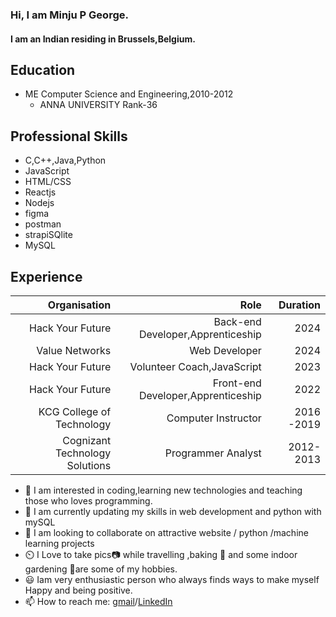 ### Hi, I am Minju P George.
#### I am an Indian residing in Brussels,Belgium.
## Education
  + ME Computer Science and Engineering,2010-2012
    - ANNA UNIVERSITY Rank-36
    
## Professional Skills
   + C,C++,Java,Python
   + JavaScript
   + HTML/CSS
   + Reactjs
   + Nodejs
   + figma
   + postman
   + strapiSQlite
   + MySQL
   
## Experience
| Organisation | Role | Duration |
| --: | --:| --:|
| Hack Your Future   | Back-end Developer,Apprenticeship  | 2024 |
| Value Networks     | Web Developer                      | 2024 |
| Hack Your Future   | Volunteer Coach,JavaScript         | 2023 |
| Hack Your Future   | Front-end Developer,Apprenticeship | 2022 |
| KCG College of Technology      | Computer Instructor    | 2016 -2019 |
| Cognizant Technology Solutions | Programmer Analyst     | 2012-2013 |


- 👀 I am interested in coding,learning new technologies and teaching those who loves programming.
- 🌱 I am currently updating my skills in web development and python with mySQL
- 💞️ I am looking to collaborate on attractive website / python /machine learning projects
- ⏲️ I Love to take pics📷 while travelling ,baking 🍰 and some indoor gardening 🎋are some of my hobbies.
- 😃 Iam very enthusiastic person who always finds ways to make myself Happy and being positive.
- 📫 How to reach me: [gmail](minjupgeorge@gmail.com)/[LinkedIn](https://www.linkedin.com/in/minjupgeorge)
<!---
minjupgeorge/minjupgeorge@gmail.comis a ✨ special ✨ repository because its `README.md` (this file) appears on your GitHub profile.
You can click the Preview link to take a look at your changes.
--->

